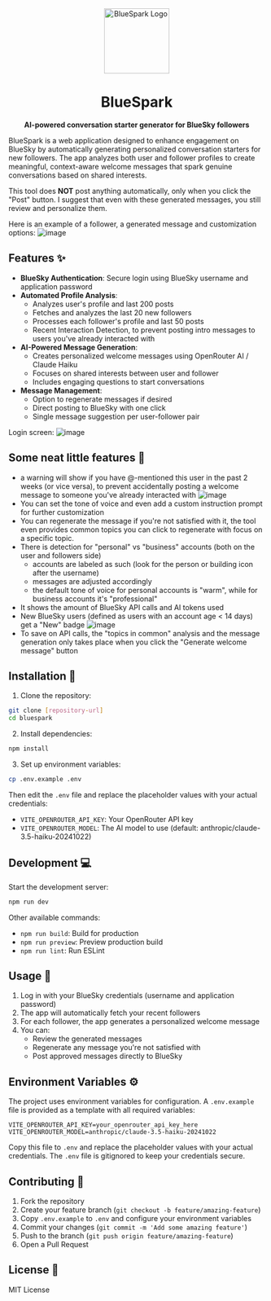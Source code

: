 <div align="center">
  <img src="public/logo-blue.svg" alt="BlueSpark Logo" width="128" height="128" />
  <h1>BlueSpark</h1>
  <p><strong>AI-powered conversation starter generator for BlueSky followers</strong></p>
</div>

BlueSpark is a web application designed to enhance engagement on BlueSky by automatically generating personalized conversation starters for new followers. The app analyzes both user and follower profiles to create meaningful, context-aware welcome messages that spark genuine conversations based on shared interests.

This tool does **NOT** post anything automatically, only when you click the "Post" button. I suggest that even with these generated messages, you still review and personalize them.

Here is an example of a follower, a generated message and customization options:
![image](public/bluespark-message.png)

## Features ✨

- **BlueSky Authentication**: Secure login using BlueSky username and application password
- **Automated Profile Analysis**: 
  - Analyzes user's profile and last 200 posts
  - Fetches and analyzes the last 20 new followers
  - Processes each follower's profile and last 50 posts
  - Recent Interaction Detection, to prevent posting intro messages to users you've already interacted with
- **AI-Powered Message Generation**:
  - Creates personalized welcome messages using OpenRouter AI / Claude Haiku
  - Focuses on shared interests between user and follower
  - Includes engaging questions to start conversations
- **Message Management**:
  - Option to regenerate messages if desired
  - Direct posting to BlueSky with one click
  - Single message suggestion per user-follower pair


Login screen:
![image](public/bluespark-login.png)

## Some neat little features 🎉

- a warning will show if you have @-mentioned this user in the past 2 weeks (or vice versa), to prevent accidentally posting a welcome message to someone you've already interacted with
  ![image](public/bluespark-warning.png)
- You can set the tone of voice and even add a custom instruction prompt for further customization
- You can  regenerate the message if you're not satisfied with it, the tool even provides common topics you can click to regenerate with focus on a specific topic.
- There is detection for "personal" vs "business" accounts (both on the user and followers side)
  - accounts are labeled as such (look for the person or building icon after the username)
  - messages are adjusted accordingly
  - the default tone of voice for personal accounts is "warm", while for business accounts it's "professional"
- It shows the amount of BlueSky API calls and AI tokens used
- New BlueSky users (defined as users with an account age < 14 days) get a "New" badge
  ![image](public/bluespark-new.png)
- To save on API calls, the "topics in common" analysis and the message generation only takes place when you click the "Generate welcome message" button

## Installation 🚀

1. Clone the repository:
```bash
git clone [repository-url]
cd bluespark
```

2. Install dependencies:
```bash
npm install
```

3. Set up environment variables:
```bash
cp .env.example .env
```
Then edit the `.env` file and replace the placeholder values with your actual credentials:
- `VITE_OPENROUTER_API_KEY`: Your OpenRouter API key
- `VITE_OPENROUTER_MODEL`: The AI model to use (default: anthropic/claude-3.5-haiku-20241022)

## Development 💻

Start the development server:
```bash
npm run dev
```

Other available commands:
- `npm run build`: Build for production
- `npm run preview`: Preview production build
- `npm run lint`: Run ESLint

## Usage 📝

1. Log in with your BlueSky credentials (username and application password)
2. The app will automatically fetch your recent followers
3. For each follower, the app generates a personalized welcome message
4. You can:
   - Review the generated messages
   - Regenerate any message you're not satisfied with
   - Post approved messages directly to BlueSky

## Environment Variables ⚙️

The project uses environment variables for configuration. A `.env.example` file is provided as a template with all required variables:

```env
VITE_OPENROUTER_API_KEY=your_openrouter_api_key_here
VITE_OPENROUTER_MODEL=anthropic/claude-3.5-haiku-20241022
```

Copy this file to `.env` and replace the placeholder values with your actual credentials. The `.env` file is gitignored to keep your credentials secure.

## Contributing 🤝

1. Fork the repository
2. Create your feature branch (`git checkout -b feature/amazing-feature`)
3. Copy `.env.example` to `.env` and configure your environment variables
4. Commit your changes (`git commit -m 'Add some amazing feature'`)
5. Push to the branch (`git push origin feature/amazing-feature`)
6. Open a Pull Request

## License 📄

MIT License
